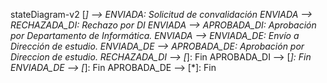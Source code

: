 stateDiagram-v2
    [*] --> ENVIADA: Solicitud de convalidación
    ENVIADA --> RECHAZADA_DI: Rechazo por DI
    ENVIADA --> APROBADA_DI: Aprobación por Departamento de Informática.
    ENVIADA --> ENVIADA_DE: Envío a Dirección de estudio.
    ENVIADA_DE --> APROBADA_DE: Aprobación por Direccion de estudio.
    RECHAZADA_DI --> [*]: Fin
    APROBADA_DI --> [*]: Fin
    ENVIADA_DE --> [*]: Fin
    APROBADA_DE --> [*]: Fin
